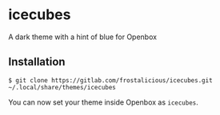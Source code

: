 # icecubes

A dark theme with a hint of blue for Openbox

## Installation

```
$ git clone https://gitlab.com/frostalicious/icecubes.git ~/.local/share/themes/icecubes
```

You can now set your theme inside Openbox as `icecubes`.
